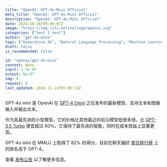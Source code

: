 ```yaml
---
title: "OpenAI: GPT-4o-Mini Official"
meta_title: "OpenAI: GPT-4o-Mini Official"
description: "OpenAI: GPT-4o-Mini Official"
date: 2024-10-26T09:00:07Z
image: "https://img.rifx.online/logo/openai.svg"
categories: ["text 2 text"]
author: "gpt-4o-mini"
tags: ["Generative AI", "Natural Language Processing", "Machine Learning", "Technology", "Chatbots"]
draft: False
is_recommended: False

id: "openai/gpt-4o-mini"
context: None
input: 1.5e-07
output: 6e-07
img: 0
request: 0
last_updated: 2024-11-14T05:09:13Z
---
```


GPT-4o mini 是 OpenAI 在 [GPT-4 Omni](/openai/gpt-4o) 之后发布的最新模型，支持文本和图像输入并输出文本。

作为其最先进的小型模型，它的价格比其他最近的前沿模型低很多倍，比 [GPT-3.5 Turbo](/openai/gpt-3.5-turbo) 便宜超过 60%。它保持了最先进的智能，同时在成本效益上显著更高。

GPT-4o mini 在 MMLU 上取得了 82% 的得分，目前在聊天偏好 [常见排行榜](https://arena.lmsys.org/) 上的排名高于 GPT-4。

查看 [发布公告](https://openai.com/index/gpt-4o-mini-advancing-cost-efficient-intelligence/) 以了解更多信息。


